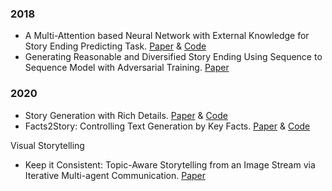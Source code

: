 ### 2018
- A Multi-Attention based Neural Network with External Knowledge for Story Ending Predicting Task. [Paper](https://aclanthology.org/C18-1149.pdf) & [Code](https://github.com/StoryDevelopment/SCT)
- Generating Reasonable and Diversified Story Ending Using Sequence to Sequence Model with Adversarial Training. [Paper](https://aclanthology.org/C18-1088.pdf)

### 2020
- Story Generation with Rich Details. [Paper](https://aclanthology.org/2020.coling-main.212.pdf) & [Code](https://github.com/coli-saar/A3_Story-Generation-with-Rich-Details)
- Facts2Story: Controlling Text Generation by Key Facts. [Paper](https://arxiv.org/pdf/2012.04332v1.pdf) & [Code](https://github.com/eyal-orbach/Facts2Story-data)

Visual Storytelling
- Keep it Consistent: Topic-Aware Storytelling from an Image Stream via Iterative Multi-agent Communication. [Paper](https://arxiv.org/pdf/1911.04192v2.pdf)
